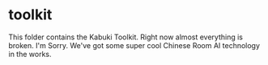 # toolkit

This folder contains the Kabuki Toolkit. Right now almost everything is broken. I'm Sorry. We've got some super cool Chinese Room AI technology in the works.
